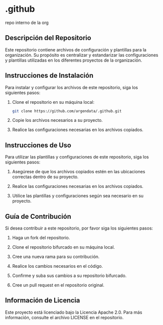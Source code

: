 # .github

repo interno de la org

## Descripción del Repositorio

Este repositorio contiene archivos de configuración y plantillas para la organización. Su propósito es centralizar y estandarizar las configuraciones y plantillas utilizadas en los diferentes proyectos de la organización.

## Instrucciones de Instalación

Para instalar y configurar los archivos de este repositorio, siga los siguientes pasos:

1. Clone el repositorio en su máquina local:

   ```bash
   git clone https://github.com/argendata/.github.git
   ```

2. Copie los archivos necesarios a su proyecto.

3. Realice las configuraciones necesarias en los archivos copiados.

## Instrucciones de Uso

Para utilizar las plantillas y configuraciones de este repositorio, siga los siguientes pasos:

1. Asegúrese de que los archivos copiados estén en las ubicaciones correctas dentro de su proyecto.

2. Realice las configuraciones necesarias en los archivos copiados.

3. Utilice las plantillas y configuraciones según sea necesario en su proyecto.

## Guía de Contribución

Si desea contribuir a este repositorio, por favor siga los siguientes pasos:

1. Haga un fork del repositorio.

2. Clone el repositorio bifurcado en su máquina local.

3. Cree una nueva rama para su contribución.

4. Realice los cambios necesarios en el código.

5. Confirme y suba sus cambios a su repositorio bifurcado.

6. Cree un pull request en el repositorio original.

## Información de Licencia

Este proyecto está licenciado bajo la Licencia Apache 2.0. Para más información, consulte el archivo LICENSE en el repositorio.
